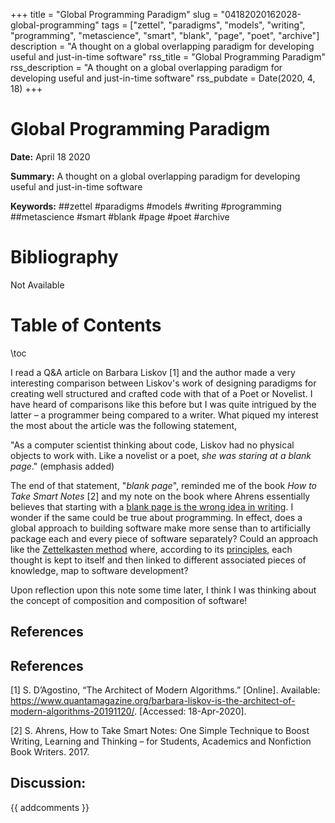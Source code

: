+++
title = "Global Programming Paradigm"
slug = "04182020162028-global-programming"
tags = ["zettel", "paradigms", "models", "writing", "programming", "metascience", "smart", "blank", "page", "poet", "archive"]
description = "A thought on a global overlapping paradigm for developing useful and just-in-time software"
rss_title = "Global Programming Paradigm"
rss_description = "A thought on a global overlapping paradigm for developing useful and just-in-time software"
rss_pubdate = Date(2020, 4, 18)
+++



Global Programming Paradigm
=========

**Date:** April 18 2020

**Summary:** A thought on a global overlapping paradigm for developing useful and just-in-time software

**Keywords:** ##zettel #paradigms #models #writing #programming ##metascience #smart #blank #page #poet #archive

Bibliography
==========

Not Available

Table of Contents
=========

\toc

I read a Q&A article on Barbara Liskov [1] and the author made a very interesting comparison between Liskov's work of designing paradigms for creating well structured and crafted code with that of a Poet or Novelist. I have heard of comparisons like this before but I was quite intrigued by the latter – a programmer being compared to a writer. What piqued my interest the most about the article was the following statement,

"As a computer scientist thinking about code, Liskov had no physical objects to work with. Like a novelist or a poet, *she was staring at a blank page*." (emphasis added)

The end of that statement, "*blank page*", reminded me of the book *How to Take Smart Notes* [2] and my note on the book where Ahrens essentially believes that starting with a [blank page is the wrong idea in writing](/03292020180520-smart-notes.md). I wonder if the same could be true about programming. In effect, does a global approach to building software make more sense than to artificially package each and every piece of software separately? Could an approach like the [Zettelkasten method](/03092020031549-zettelkasten.md) where, according to its [principles](/03092020031618-zettelkasten-principles.md), each thought is kept to itself and then linked to different associated pieces of knowledge, map to software development?

Upon reflection upon this note some time later, I think I was thinking about the concept of composition and composition of software!

## References

## References

[1] S. D’Agostino, “The Architect of Modern Algorithms.” [Online]. Available: https://www.quantamagazine.org/barbara-liskov-is-the-architect-of-modern-algorithms-20191120/. [Accessed: 18-Apr-2020].

[2] S. Ahrens, How to Take Smart Notes: One Simple Technique to Boost Writing, Learning and Thinking – for Students, Academics and Nonfiction Book Writers. 2017.
## Discussion: 

{{ addcomments }}

